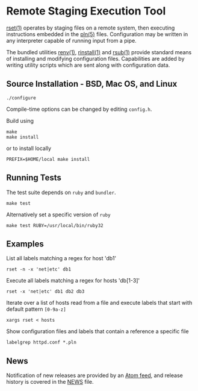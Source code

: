 Remote Staging Execution Tool
=============================

[rset(1)] operates by staging files on a remote system, then executing
instructions embedded in the [pln(5)] files. Configuration may be written in any
interpreter capable of running input from a pipe.

The bundled utilities [renv(1)], [rinstall(1)] and [rsub(1)] provide standard
means of installing and modifying configuration files. Capabilities are added by
writing utility scripts which are sent along with configuration data.

Source Installation - BSD, Mac OS, and Linux
--------------------------------------------

    ./configure

Compile-time options can be changed by editing `config.h`.

Build using

    make
    make install

or to install locally

    PREFIX=$HOME/local make install

Running Tests
-------------

The test suite depends on `ruby` and `bundler`.

    make test

Alternatively set a specific version of `ruby`

    make test RUBY=/usr/local/bin/ruby32

Examples
--------

List all labels matching a regex for host 'db1'

    rset -n -x 'net|etc' db1

Execute all labels matching a regex for hosts 'db[1-3]'

    rset -x 'net|etc' db1 db2 db3

Iterate over a list of hosts read from a file and execute labels that start with
default pattern `[0-9a-z]`

    xargs rset < hosts

Show configuration files and labels that contain a reference a specific file

    labelgrep httpd.conf *.pln

News
----

Notification of new releases are provided by an
[Atom feed](https://github.com/eradman/rset/releases.atom),
and release history is covered in the [NEWS](NEWS) file.

[pln(5)]: http://scriptedconfiguration.org/man/pln.5.html
[renv(1)]: http://scriptedconfiguration.org/man/renv.1.html
[rinstall(1)]: http://scriptedconfiguration.org/man/rinstall.1.html
[rset(1)]: http://scriptedconfiguration.org/man/rset.1.html
[rsub(1)]: http://scriptedconfiguration.org/man/rsub.1.html
